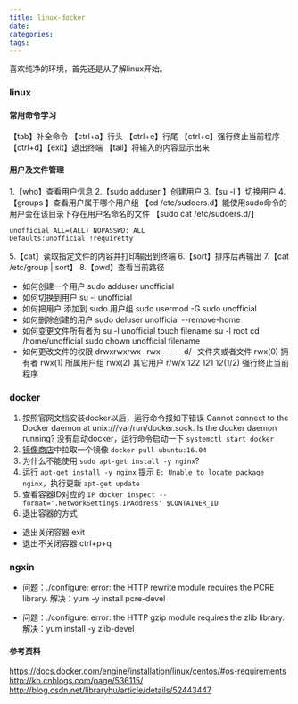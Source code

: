 ```yaml
---
title: linux-docker
date:
categories:
tags:
---
```


<!-- more -->
喜欢纯净的环境，首先还是从了解linux开始。

### linux
#### 常用命令学习
【tab】补全命令
【ctrl+a】行头
【ctrl+e】行尾
【ctrl+c】强行终止当前程序
【ctrl+d】【exit】退出终端
【tail】将输入的内容显示出来

#### 用户及文件管理
1.【who】查看用户信息
2.【sudo adduser <user>】创建用户
3.【su -l <user>】切换用户
4.【groups <user>】查看用户属于哪个用户组
  【cd /etc/sudoers.d】能使用sudo命令的用户会在该目录下存在用户名命名的文件
  【sudo cat /etc/sudoers.d/<user>】
  ```
  unofficial ALL=(ALL) NOPASSWD: ALL
  Defaults:unofficial !requiretty
  ```
5.【cat】读取指定文件的内容并打印输出到终端
6.【sort】排序后再输出
7.【cat /etc/group | sort】
8.【pwd】查看当前路径


* 如何创建一个用户 <unofficial>
sudo adduser unofficial
* 如何切换到用户 <unofficial>
su -l unofficial
* 如何把用户 <unofficial> 添加到 sudo 用户组
sudo usermod -G sudo unofficial
* 如何删除创建的用户 <unofficial>
sudo deluser unofficial --remove-home
* 如何变更文件所有者为 <root>
su -l unofficial
touch filename
su -l root
cd /home/unofficial
sudo chown unofficial filename
* 如何更改文件的权限
drwxrwxrwx 
-rwx------
d/- 文件夹或者文件
rwx(0) 拥有者
rwx(1) 所属用户组
rwx(2) 其它用户
r/w/x 1*2*2 1*2*1 1*2*(1/2)
强行终止当前程序

### docker
1. 按照官网文档安装docker以后，运行命令报如下错误
Cannot connect to the Docker daemon at unix:///var/run/docker.sock. Is the docker daemon running?
没有启动docker，运行命令启动一下 `systemctl start docker`
2. [镜像商店](https://store.docker.com/)中拉取一个镜像 `docker pull ubuntu:16.04`
3. 为什么不能使用 `sudo apt-get install -y nginx`?
4. 运行 `apt-get install -y nginx` 提示 `E: Unable to locate package nginx`，执行更新 `apt-get update`  
5. 查看容器ID对应的 `IP docker inspect --format='.NetworkSettings.IPAddress' $CONTAINER_ID`
6. 退出容器的方式
  * 退出关闭容器 exit
  * 退出不关闭容器 ctrl+p+q

### ngxin
* 问题：./configure: error: the HTTP rewrite module requires the PCRE library.
解决：yum -y install pcre-devel

* 问题：./configure: error: the HTTP gzip module requires the zlib library.
解决：yum install -y zlib-devel


#### 参考资料
https://docs.docker.com/engine/installation/linux/centos/#os-requirements
http://kb.cnblogs.com/page/536115/
http://blog.csdn.net/libraryhu/article/details/52443447
